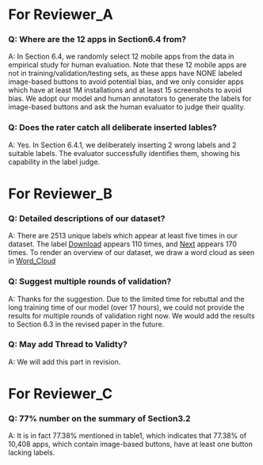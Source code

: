 # For Reviewer_A

### Q: Where are the 12 apps in Section6.4 from?

A: In Section 6.4, we randomly select 12 mobile apps from the data in empirical study for human evaluation. Note that these 12 mobile apps are not in training/validation/testing sets, as these apps have NONE labeled image-based buttons to avoid potential bias, and we only consider apps which have at least 1M installations and at least 15 screenshots to avoid bias. We adopt our model and human annotators to generate the labels for image-based buttons and ask the human evaluator to judge their quality.

### Q: Does the rater catch all deliberate inserted lables?

A: Yes. In Section 6.4.1, we deliberately inserting 2 wrong labels and 2 suitable labels. The evaluator successfully identifies them, showing his capability in the label judge.


# For Reviewer_B

### Q: Detailed descriptions of our dataset?

A: There are 2513 unique labels which appear at least five times in our dataset. The label <u>Download</u> appears 110 times, and <u>Next</u> appears 170 times. To render an overview of our dataset, we draw a word cloud as seen in [Word_Cloud](https://github.com/icse2020Accessibility/icse2020Accessibility/blob/master/Dataset/wordcloud.png) 

### Q: Suggest multiple rounds of validation?

A: Thanks for the suggestion. Due to the limited time for rebuttal and the long training time of our model (over 17 hours), we could not provide the results for multiple rounds of validation right now. We would add the results to Section 6.3 in the revised paper in the future. 

### Q: May add Thread to Validty?
A: We will add this part in revision. 


# For Reviewer_C

### Q: 77% number on the summary of Section3.2
A: It is in fact 77.38% mentioned in table1, which indicates that 77.38% of 10,408 apps, which contain image-based buttons, have at least one button lacking labels.

